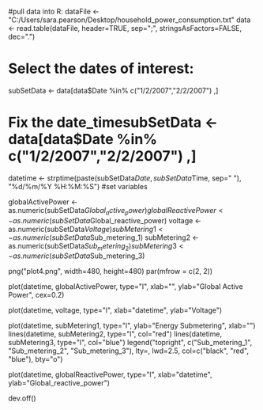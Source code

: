 




#pull data into R:
dataFile <- "C:/Users/sara.pearson/Desktop/household_power_consumption.txt"
data <- read.table(dataFile, header=TRUE, sep=";", stringsAsFactors=FALSE, dec=".")
# Select the dates of interest:
subSetData <- data[data$Date %in% c("1/2/2007","2/2/2007") ,]

# Fix the date_timesubSetData <- data[data$Date %in% c("1/2/2007","2/2/2007") ,]

datetime <- strptime(paste(subSetData$Date, subSetData$Time, sep=" "), "%d/%m/%Y %H:%M:%S") 
#set variables

globalActivePower <- as.numeric(subSetData$Global_active_power)
globalReactivePower <- as.numeric(subSetData$Global_reactive_power)
voltage <- as.numeric(subSetData$Voltage)
subMetering1 <- as.numeric(subSetData$Sub_metering_1)
subMetering2 <- as.numeric(subSetData$Sub_metering_2)
subMetering3 <- as.numeric(subSetData$Sub_metering_3)


png("plot4.png", width=480, height=480)
par(mfrow = c(2, 2)) 

plot(datetime, globalActivePower, type="l", xlab="", ylab="Global Active Power", cex=0.2)

plot(datetime, voltage, type="l", xlab="datetime", ylab="Voltage")

plot(datetime, subMetering1, type="l", ylab="Energy Submetering", xlab="")
lines(datetime, subMetering2, type="l", col="red")
lines(datetime, subMetering3, type="l", col="blue")
legend("topright", c("Sub_metering_1", "Sub_metering_2", "Sub_metering_3"), lty=, lwd=2.5, col=c("black", "red", "blue"), bty="o")

plot(datetime, globalReactivePower, type="l", xlab="datetime", ylab="Global_reactive_power")

dev.off()